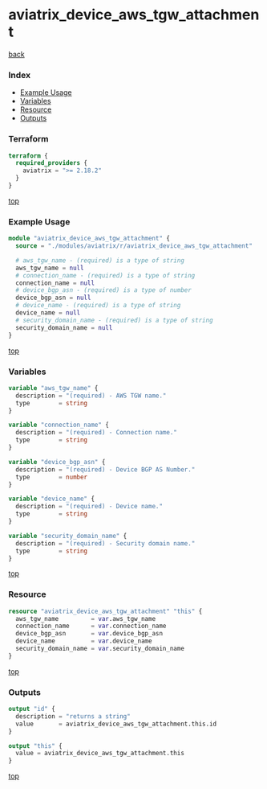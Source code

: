 # aviatrix_device_aws_tgw_attachment

[back](../aviatrix.md)

### Index

- [Example Usage](#example-usage)
- [Variables](#variables)
- [Resource](#resource)
- [Outputs](#outputs)

### Terraform

```terraform
terraform {
  required_providers {
    aviatrix = ">= 2.18.2"
  }
}
```

[top](#index)

### Example Usage

```terraform
module "aviatrix_device_aws_tgw_attachment" {
  source = "./modules/aviatrix/r/aviatrix_device_aws_tgw_attachment"

  # aws_tgw_name - (required) is a type of string
  aws_tgw_name = null
  # connection_name - (required) is a type of string
  connection_name = null
  # device_bgp_asn - (required) is a type of number
  device_bgp_asn = null
  # device_name - (required) is a type of string
  device_name = null
  # security_domain_name - (required) is a type of string
  security_domain_name = null
}
```

[top](#index)

### Variables

```terraform
variable "aws_tgw_name" {
  description = "(required) - AWS TGW name."
  type        = string
}

variable "connection_name" {
  description = "(required) - Connection name."
  type        = string
}

variable "device_bgp_asn" {
  description = "(required) - Device BGP AS Number."
  type        = number
}

variable "device_name" {
  description = "(required) - Device name."
  type        = string
}

variable "security_domain_name" {
  description = "(required) - Security domain name."
  type        = string
}
```

[top](#index)

### Resource

```terraform
resource "aviatrix_device_aws_tgw_attachment" "this" {
  aws_tgw_name         = var.aws_tgw_name
  connection_name      = var.connection_name
  device_bgp_asn       = var.device_bgp_asn
  device_name          = var.device_name
  security_domain_name = var.security_domain_name
}
```

[top](#index)

### Outputs

```terraform
output "id" {
  description = "returns a string"
  value       = aviatrix_device_aws_tgw_attachment.this.id
}

output "this" {
  value = aviatrix_device_aws_tgw_attachment.this
}
```

[top](#index)
